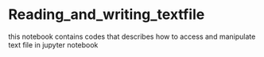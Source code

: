 # Reading_and_writing_textfile
this notebook contains codes that describes how to access and manipulate text file in jupyter notebook
